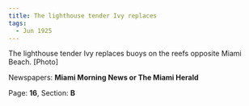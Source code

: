 ```yaml
---  
title: The lighthouse tender Ivy replaces  
tags:  
  - Jun 1925  
---  
```

  
The lighthouse tender Ivy replaces buoys on the reefs opposite Miami Beach. [Photo]  
  
Newspapers: **Miami Morning News or The Miami Herald**  
  
Page: **16**, Section: **B** 

